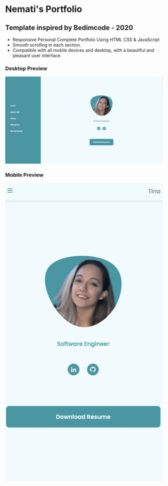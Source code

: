 # Nemati's Portfolio
## Template inspired by Bedimcode - 2020

- Responsive Personal Complete Portfolio Using HTML CSS & JavaScript
- Smooth scrolling in each section.
- Compatible with all mobile devices and desktop, with a beautiful and pleasant user interface.

### Desktop Preview
![desktop preview img](/desktop.png)
### Mobile Preview
![mobile img](/mobile.png)
